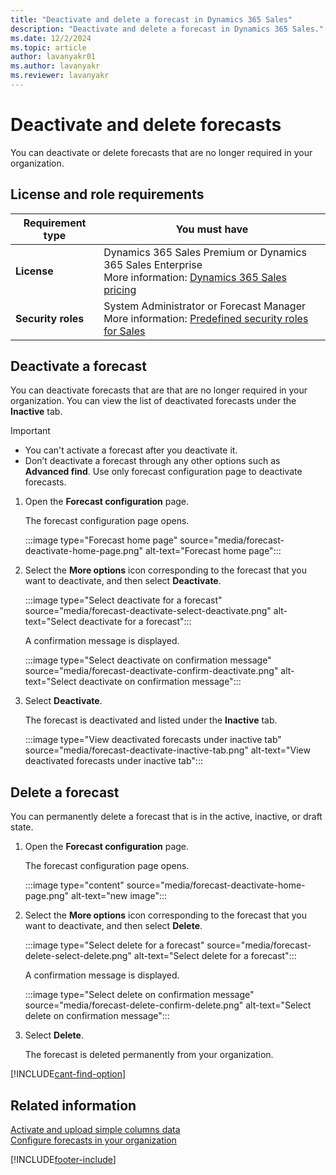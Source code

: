 ```yaml
---
title: "Deactivate and delete a forecast in Dynamics 365 Sales"
description: "Deactivate and delete a forecast in Dynamics 365 Sales."
ms.date: 12/2/2024
ms.topic: article
author: lavanyakr01
ms.author: lavanyakr
ms.reviewer: lavanyakr
---
```

# Deactivate and delete forecasts 

You can deactivate or delete forecasts that are no longer required in your organization.  

## License and role requirements
| Requirement type | You must have |
|-----------------------|---------|
| **License** | Dynamics 365 Sales Premium or Dynamics 365 Sales Enterprise  <br>More information: [Dynamics 365 Sales pricing](https://dynamics.microsoft.com/sales/pricing/) |
| **Security roles** | System Administrator or Forecast Manager <br> More information: [Predefined security roles for Sales](security-roles-for-sales.md)|


## Deactivate a forecast 

You can deactivate forecasts that are that are no longer required in your organization. You can view the list of deactivated forecasts under the **Inactive** tab.

> [!IMPORTANT]
> - You can't activate a forecast after you deactivate it.
> - Don’t deactivate a forecast through any other options such as **Advanced find**. Use only forecast configuration page to deactivate forecasts. 
 
1.	Open the **Forecast configuration** page.

    The forecast configuration page opens.

    :::image type="Forecast home page" source="media/forecast-deactivate-home-page.png" alt-text="Forecast home page":::
 
2.	Select the **More options** icon corresponding to the forecast that you want to deactivate, and then select **Deactivate**.
 
    :::image type="Select deactivate for a forecast" source="media/forecast-deactivate-select-deactivate.png" alt-text="Select deactivate for a forecast":::

    A confirmation message is displayed.

    :::image type="Select deactivate on confirmation message" source="media/forecast-deactivate-confirm-deactivate.png" alt-text="Select deactivate on confirmation message":::

3.	Select **Deactivate**.

    The forecast is deactivated and listed under the **Inactive** tab.

    :::image type="View deactivated forecasts under inactive tab" source="media/forecast-deactivate-inactive-tab.png" alt-text="View deactivated forecasts under inactive tab"::: 

## Delete a forecast

You can permanently delete a forecast that is in the active, inactive, or draft state.

1.	Open the **Forecast configuration** page.

    The forecast configuration page opens.

    :::image type="content" source="media/forecast-deactivate-home-page.png" alt-text="new image":::
 
2.	Select the **More options** icon corresponding to the forecast that you want to deactivate, and then select **Delete**.

    :::image type="Select delete for a forecast" source="media/forecast-delete-select-delete.png" alt-text="Select delete for a forecast":::

    A confirmation message is displayed.

    :::image type="Select delete on confirmation message" source="media/forecast-delete-confirm-delete.png" alt-text="Select delete on confirmation message":::

3.	Select **Delete**.

    The forecast is deleted permanently from your organization.

[!INCLUDE[cant-find-option](../includes/cant-find-option.md)] 

## Related information

[Activate and upload simple columns data](activate-upload-simple-columns-data-forecast.md)   
[Configure forecasts in your organization](configure-forecast.md)


[!INCLUDE[footer-include](../includes/footer-banner.md)]
